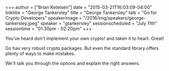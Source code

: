 +++
author = ["Brian Ketelsen"]
date = "2015-03-21T16:03:09-04:00"
linktitle = "George Tankersley"
title = "George Tankersley"
talk = "Go for Crypto Developers"
speakerimage = "/2016/img/speakers/george-tankersley.jpeg"
speaker = "gtankersley"
sessionscheduled = "July 11th"
sessiontime = "01:30pm - 02:20pm"
+++

You've heard don't implement your own crypto! and taken it to heart. Great!

Go has very robust crypto packages. But even the standard library offers plenty of ways to make mistakes.

We'll talk you through the options and explain the right answers.
